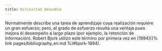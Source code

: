 ```yaml
---
title: Dificultad deseable
---
```

Normalmente describe una tarea de aprendizaje cuya realización requiere un gran esfuerzo; pero, el grado de esfuerzo resulta una ventaja pues mejora el desempeño a largo plazo (por ejemplo, la retención de información). Robert Bjork utilizó este término por primera vez en [1994]({% link pages/bibliography_en.md %}#bjork-1994).